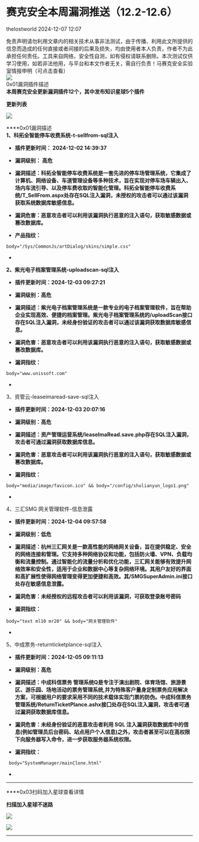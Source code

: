 #  赛克安全本周漏洞推送（12.2-12.6）   
 thelostworld   2024-12-07 12:07  
  
免责声明请勿利用文章内的相关技术从事非法测试，由于传播、利用此文所提供的信息而造成的任何直接或者间接的后果及损失，均由使用者本人负责，作者不为此承担任何责任。工具来自网络，安全性自测，如有侵权请联系删除。本次测试仅供学习使用，如若非法他用，与平台和本文作者无关，需自行负责！马赛克安全实验室情报申明（可点击查看）  
![](https://mmbiz.qpic.cn/mmbiz_png/wibiaOls7McRicPjtibQUDC6OnlQyWCzfd68f5ycicia6CCgOhrqkvHfLj5ajt2SKLnWoZSh219zUS3eTcERBwhxu9Dg/640?wx_fmt=other&from=appmsg&wxfrom=5&wx_lazy=1&wx_co=1&tp=webp "")  
0x01漏洞插件描述  
**本周赛克安全更新漏洞插件12个，其中发布知识星球5个插件**  
  
**更新列表**  
  
![](https://mmbiz.qpic.cn/mmbiz_png/wibiaOls7McRib8TcAiaQenlqjAsnEbfFudspm64XNzErtUMM9rLhjJDA2wTJia7Ipo1ZbCn4LYoDYZletnxs2W43xQ/640?wx_fmt=png&from=appmsg "")  
  
****0x01漏洞描述  
**1、科拓全智能停车收费系统-t-sellfrom-sql注入**  
- **插件更新时间： 2024-12-02 14:39:37**  
  
- **漏洞级别： 高危**  
  
- **漏洞描述：科拓全智能停车收费系统是一套先进的停车场管理系统，它集成了计算机、网络设备、车道管理设备等多种技术，旨在实现对停车场车辆出入、场内车流引导、以及停车费收取的智能化管理。科拓全智能停车收费系统/T_SellFrom.aspx处存在SQL注入漏洞，未授权的攻击者可以通过该漏洞获取系统数据库敏感信息。**  
  
- **漏洞危害：恶意攻击者可以利用该漏洞执行恶意的注入语句，获取敏感数据或篡改数据库。**  
  
- **产品指纹：**  
```
body="/Sys/CommonJs/artDialog/skins/simple.css"
```  
  
-   
**2、紫光电子档案管理系统-uploadscan-sql注入**  
- **插件更新时间：2024-12-03 09:27:21**  
  
- **漏洞级别：高危**  
  
- **漏洞描述：紫光电子档案管理系统是一款专业的电子档案管理软件，旨在帮助企业实现高效、便捷的档案管理。紫光电子档案管理系统的/uploadScan接口存在SQL注入漏洞，未经身份验证的攻击者可以通过该漏洞获取数据库敏感信息。**  
  
- **漏洞危害：恶意攻击者可以利用该漏洞执行恶意的注入语句，获取敏感数据或篡改数据库。**  
  
- **漏洞指纹：**  
```
body="www.unissoft.com"
```  
  
-   
3、资管云-leaseimaread-save-sql注入  
- **插件更新时间：2024-12-03 20:07:16**  
  
- **漏洞级别：高危**  
  
- **漏洞描述：资产管理运营系统/leaseImaRead.save.php存在SQL注入漏洞，攻击者可通过漏洞获取数据库信息。**  
  
- **漏洞危害：恶意攻击者可以利用该漏洞执行恶意的注入语句，获取敏感数据或篡改数据库。**  
  
- **漏洞指纹：**  
```
body="media/image/favicon.ico" && body="/config/shulianyun_logo1.png"
```  
  
-   
4、三汇SMG 网关管理软件-信息泄露  
- **插件更新时间：2024-12-04 09:57:58**  
  
- **漏洞级别：低危**  
  
- **漏洞描述：杭州三汇网关是一款高性能的网络网关设备，旨在提供稳定、安全的网络连接和管理。它支持多种网络协议和功能，包括防火墙、VPN、负载均衡和流量控制。通过智能化的流量分析和优化功能，三汇网关能够有效提升网络效率和安全性，适用于企业和数据中心等复杂网络环境。其用户友好的界面和高扩展性使得网络管理变得更加便捷和高效。其/SMGSuperAdmin.ini接口处存在敏感信息泄露。**  
  
- **漏洞危害：未经授权的远程攻击者可以利用该漏洞，可获取登录账号密码**  
  
- **漏洞指纹：**  
```
body="text ml10 mr20" && body="网关管理软件"
```  
  
-   
5、中成票务-returnticketplance-sql注入  
- **插件更新时间：2024-12-05 09:11:13**  
  
- **漏洞级别：高危**  
  
- **漏洞描述：中成科信票务 管理系统Q是专注于演出剧院、体育场馆、旅游景区、游乐园、场地活动的票务管理系统,并为特殊客户量身定制票务应用解决方案，可根据用户的要求采用不同的技术载体实现门票的防伪。中成科信票务管理系统/ReturnTicketPlance.ashx接囗处存在SQL注入漏洞，攻击者可通过漏洞获取数据库信息。**  
  
- **漏洞危害：未经身份验证的恶意攻击者利用 SQL 注入漏洞获取数据库中的信息(例如管理员后台密码、站点用户个人信息)之外，攻击者甚至可以在高权限下向服务器写入命令，进一步获取服务器系统权限。**  
  
- **漏洞指纹：**  
```
 body="SystemManager/mainClone.html"
```  
  
-   
****  
****0x03扫码加入星球查看详情  
  
**扫描加入星球不迷路**  
  
![](https://mmbiz.qpic.cn/mmbiz_png/wibiaOls7McRibMUiczLZevyribRn1qUpneDyfgJROGIibTVTjgVeErEr7icQzaVX1hBUfB2c4e2lUHP7EhUia0pvKe7Lg/640?wx_fmt=other&from=appmsg&wxfrom=5&wx_lazy=1&wx_co=1&tp=webp "")  
  
![](https://mmbiz.qpic.cn/mmbiz_png/wibiaOls7McRicPjtibQUDC6OnlQyWCzfd68iabQ9Vb5JGMNXqnzJTc28tomdyWugPkbLp6Kgc9tECG2XXPMTiafwTAw/640?wx_fmt=other&from=appmsg&wxfrom=5&wx_lazy=1&wx_co=1&tp=webp "")  
  
  
  
  
****  

